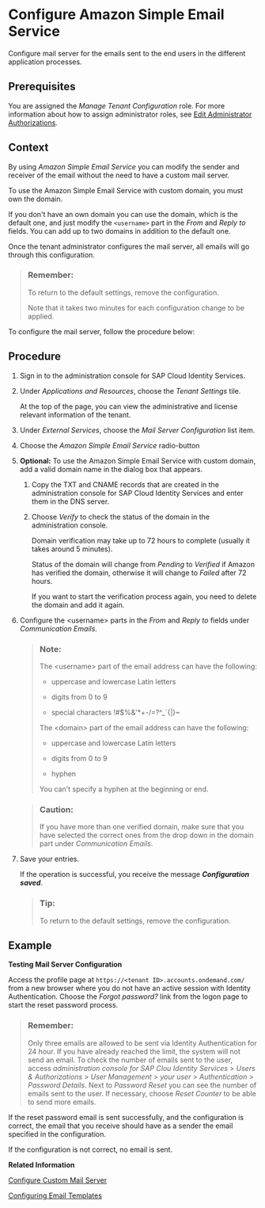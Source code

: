 <!-- loio9153d6ef5f3441da8f0633a3f009d86d -->

# Configure Amazon Simple Email Service

Configure mail server for the emails sent to the end users in the different application processes.



<a name="loio9153d6ef5f3441da8f0633a3f009d86d__prereq_nht_ncc_ffb"/>

## Prerequisites

You are assigned the *Manage Tenant Configuration* role. For more information about how to assign administrator roles, see [Edit Administrator Authorizations](edit-administrator-authorizations-86ee374.md).



## Context

By using *Amazon Simple Email Service* you can modify the sender and receiver of the email without the need to have a custom mail server.

To use the Amazon Simple Email Service with custom domain, you must own the domain.

If you don't have an own domain you can use the domain, which is the default one, and just modify the `<username>` part in the *From* and *Reply to* fields. You can add up to two domains in addition to the default one.

Once the tenant administrator configures the mail server, all emails will go through this configuration.

> ### Remember:  
> To return to the default settings, remove the configuration.
> 
> Note that it takes two minutes for each configuration change to be applied.

To configure the mail server, follow the procedure below:



## Procedure

1.  Sign in to the administration console for SAP Cloud Identity Services.

2.  Under *Applications and Resources*, choose the *Tenant Settings* tile.

    At the top of the page, you can view the administrative and license relevant information of the tenant.

3.  Under *External Services*, choose the *Mail Server Configuration* list item.

4.  Choose the *Amazon Simple Email Service* radio-button

5.  **Optional:** To use the Amazon Simple Email Service with custom domain, аdd a valid domain name in the dialog box that appears.

    1.  Copy the TXT and CNAME records that are created in the administration console for SAP Cloud Identity Services and enter them in the DNS server.

    2.  Choose *Verify* to check the status of the domain in the administration console.

        Domain verification may take up to 72 hours to complete \(usually it takes around 5 minutes\).

        Status of the domain will change from *Pending* to *Verified* if Amazon has verified the domain, otherwise it will change to *Failed* after 72 hours.

        If you want to start the verification process again, you need to delete the domain and add it again.


6.  Configure the <username\> parts in the *From* and *Reply to* fields under *Communication Emails*.

    > ### Note:  
    > The <username\> part of the email address can have the following:
    > 
    > -   uppercase and lowercase Latin letters
    > 
    > -   digits from 0 to 9
    > 
    > -   special characters !\#$%&'\*+-/=?^\_\`\{|\}~
    > 
    > 
    > The <domain\> part of the email address can have the following:
    > 
    > -   uppercase and lowercase Latin letters
    > 
    > -   digits from 0 to 9
    > 
    > -   hyphen
    > 
    > 
    > You can't specify a hyphen at the beginning or end.

    > ### Caution:  
    > If you have more than one verified domain, make sure that you have selected the correct ones from the drop down in the domain part under *Communication Emails*.

7.  Save your entries.

    If the operation is successful, you receive the message ***Configuration saved***.

    > ### Tip:  
    > To return to the default settings, remove the configuration.




## Example

**Testing Mail Server Configuration**

Access the profile page at `https://<tenant ID>.accounts.ondemand.com/` from a new browser where you do not have an active session with Identity Authentication. Choose the *Forgot password?* link from the logon page to start the reset password process.

> ### Remember:  
> Only three emails are allowed to be sent via Identity Authentication for 24 hour. If you have already reached the limit, the system will not send an email. To check the number of emails sent to the user, access *administration console for SAP Clou Identity Services* \> *Users & Authorizations* \> *User Management* \> *your user* \> *Authentication* \> *Password Details*. Next to *Password Reset* you can see the number of emails sent to the user. If necessary, choose *Reset Counter* to be able to send more emails.

If the reset password email is sent successfully, and the configuration is correct, the email that you receive should have as a sender the email specified in the configuration.

If the configuration is not correct, no email is sent.

**Related Information**  


[Configure Custom Mail Server](configure-custom-mail-server-56cab62.md "Configure custom mail server for the emails sent to the end-users in the different application processes.")

[Configuring Email Templates](configuring-email-templates-b2afbcd.md "Tenant administrators can use the default or a custom email template set for the application processes.")

